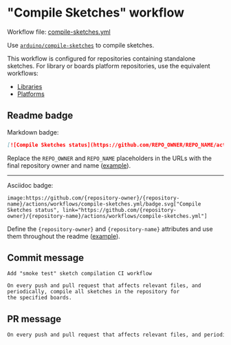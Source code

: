 # "Compile Sketches" workflow

Workflow file: [compile-sketches.yml](compile-sketches.yml)

Use [`arduino/compile-sketches`](https://github.com/arduino/compile-sketches) to compile sketches.

This workflow is configured for repositories containing standalone sketches. For library or boards platform repositories, use the equivalent workflows:

- [Libraries](compile-examples.md)
- [Platforms](compile-platform-examples.md)

## Readme badge

Markdown badge:

```markdown
[![Compile Sketches status](https://github.com/REPO_OWNER/REPO_NAME/actions/workflows/compile-sketches.yml/badge.svg)](https://github.com/REPO_OWNER/REPO_NAME/actions/workflows/compile-sketches.yml)
```

Replace the `REPO_OWNER` and `REPO_NAME` placeholders in the URLs with the final repository owner and name ([example](https://raw.githubusercontent.com/arduino-libraries/ArduinoIoTCloud/master/README.md)).

---

Asciidoc badge:

```adoc
image:https://github.com/{repository-owner}/{repository-name}/actions/workflows/compile-sketches.yml/badge.svg["Compile Sketches status", link="https://github.com/{repository-owner}/{repository-name}/actions/workflows/compile-sketches.yml"]
```

Define the `{repository-owner}` and `{repository-name}` attributes and use them throughout the readme ([example](https://raw.githubusercontent.com/arduino-libraries/WiFiNINA/master/README.adoc)).

## Commit message

```
Add "smoke test" sketch compilation CI workflow

On every push and pull request that affects relevant files, and periodically, compile all sketches in the repository for
the specified boards.
```

## PR message

```markdown
On every push and pull request that affects relevant files, and periodically, use [the `arduino/compile-sketches` action](https://github.com/arduino/compile-sketches) to compile all sketches in the repository for the specified boards.
```
